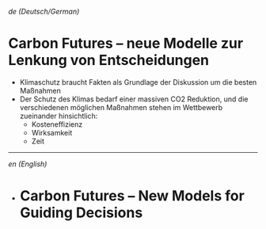 *de (Deutsch/German)*
# Carbon Futures – neue Modelle zur Lenkung von Entscheidungen
* Klimaschutz braucht Fakten als Grundlage der Diskussion um die besten Maßnahmen
* Der Schutz des Klimas bedarf einer massiven CO2 Reduktion, und die verschiedenen möglichen Maßnahmen stehen im Wettbewerb zueinander hinsichtlich:
  * Kosteneffizienz
  * Wirksamkeit
  * Zeit

---

*en (English)*
* # Carbon Futures – New Models for Guiding Decisions
